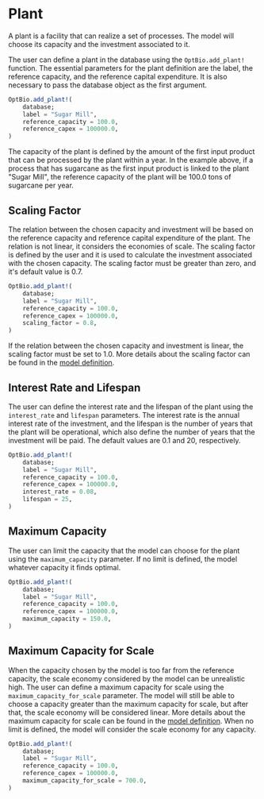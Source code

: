 # Plant
A plant is a facility that can realize a set of processes. The model will choose its capacity and the investment associated to it.

The user can define a plant in the database using the `OptBio.add_plant!` function. The essential parameters for the plant definition are the label, the reference capacity, and the reference capital expenditure. It is also necessary to pass the database object as the first argument.

```julia
OptBio.add_plant!(
    database;
    label = "Sugar Mill",
    reference_capacity = 100.0,
    reference_capex = 100000.0,
)
```

The capacity of the plant is defined by the amount of the first input product that can be processed by the plant within a year. In the example above, if a process that has sugarcane as the first input product is linked to the plant "Sugar Mill", the reference capacity of the plant will be 100.0 tons of sugarcane per year.

## Scaling Factor
The relation between the chosen capacity and investment will be based on the reference capacity and reference capital expenditure of the plant. The relation is not linear, it considers the economies of scale. The scaling factor is defined by the user and it is used to calculate the investment associated with the chosen capacity. The scaling factor must be greater than zero, and it's default value is 0.7.

```julia
OptBio.add_plant!(
    database;
    label = "Sugar Mill",
    reference_capacity = 100.0,
    reference_capex = 100000.0,
    scaling_factor = 0.8,
)
```
If the relation between the chosen capacity and investment is linear, the scaling factor must be set to 1.0. More details about the scaling factor can be found in the [model definition](optimization.md).

## Interest Rate and Lifespan
The user can define the interest rate and the lifespan of the plant using the `interest_rate` and `lifespan` parameters. The interest rate is the annual interest rate of the investment, and the lifespan is the number of years that the plant will be operational, which also define the number of years that the investment will be paid. The default values are 0.1 and 20, respectively.

```julia
OptBio.add_plant!(
    database;
    label = "Sugar Mill",
    reference_capacity = 100.0,
    reference_capex = 100000.0,
    interest_rate = 0.08,
    lifespan = 25,
)
```

## Maximum Capacity
The user can limit the capacity that the model can choose for the plant using the `maximum_capacity` parameter. If no limit is defined, the model whatever capacity it finds optimal.  
    
```julia
OptBio.add_plant!(
    database;
    label = "Sugar Mill",
    reference_capacity = 100.0,
    reference_capex = 100000.0,
    maximum_capacity = 150.0,
)
```

## Maximum Capacity for Scale
When the capacity chosen by the model is too far from the reference capacity, the scale economy considered by the model can be unrealistic high. The user can define a maximum capacity for scale using the `maximum_capacity_for_scale` parameter. The model will still be able to choose a capacity greater than the maximum capacity for scale, but after that, the scale economy will be considered linear. More details about the maximum capacity for scale can be found in the [model definition](optimization.md). When no limit is defined, the model will consider the scale economy for any capacity.

```julia
OptBio.add_plant!(
    database;
    label = "Sugar Mill",
    reference_capacity = 100.0,
    reference_capex = 100000.0,
    maximum_capacity_for_scale = 700.0,
)
```
